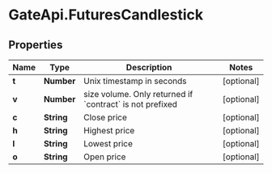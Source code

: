 # GateApi.FuturesCandlestick

## Properties
Name | Type | Description | Notes
------------ | ------------- | ------------- | -------------
**t** | **Number** | Unix timestamp in seconds | [optional] 
**v** | **Number** | size volume. Only returned if &#x60;contract&#x60; is not prefixed | [optional] 
**c** | **String** | Close price | [optional] 
**h** | **String** | Highest price | [optional] 
**l** | **String** | Lowest price | [optional] 
**o** | **String** | Open price | [optional] 


